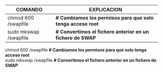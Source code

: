 | COMANDO  | EXPLICACION  |
|----------|--------------|
| chmod 600 /swapfile  | **# Cambiamos los permisos para que solo tenga acceso root**  |
| sudo mkswap /swapfile  | **# Convertimos el fichero anterior en un fichero de SWAP**  | 


chmod 600 /swapfile **# Cambiamos los permisos para que solo tenga acceso root**  
sudo mkswap /swapfile **# Convertimos el fichero anterior en un fichero de SWAP**  
